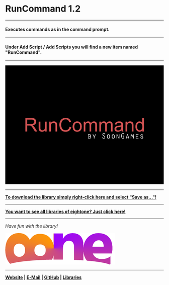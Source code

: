 # RunCommand 1.2

---

#### Executes commands as in the command prompt.

---

#### Under Add Script / Add Scripts you will find a new item named "RunCommand".

---

![Preview RunCommand](https://raw.githubusercontent.com/8ne/quest_libraries/master/RunCommand/readme/RunCommand.gif)

---

**[To download the library simply right-click here and select "Save as..."!](https://github.com/8ne/quest_libraries/raw/master/RunCommand/RunCommand.aslx)**

---

**[You want to see all libraries of eightone? Just click here!](https://github.com/8ne/quest_libraries)**

---

_Have fun with the library!_

![EightOne](https://raw.githubusercontent.com/8ne/quest_libraries/master/8ne.png)

---

**[Website](https://www.eightone.de/) | [E-Mail](mailto:kontakt@eightone.de) | [GitHub](https://github.com/8ne) | [Libraries](https://github.com/8ne/quest_libraries)**
